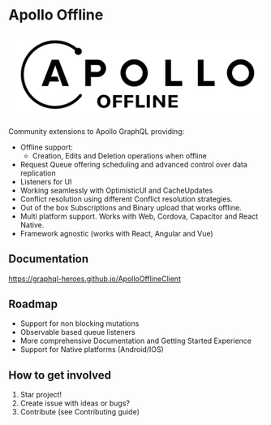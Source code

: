 # Apollo Offline

![ApolloOffline](./resources/logo.png)

Community extensions to Apollo GraphQL providing:

- Offline support:
  +  Creation, Edits and Deletion operations when offline
- Request Queue offering scheduling and advanced control over data replication
- Listeners for UI
- Working seamlessly with OptimisticUI and CacheUpdates
- Conflict resolution using different Conflict resolution strategies.
- Out of the box Subscriptions and Binary upload that works offline.
- Multi platform support. Works with Web, Cordova, Capacitor and React Native.
- Framework agnostic (works with React, Angular and Vue)

## Documentation

https://graphql-heroes.github.io/ApolloOfflineClient

## Roadmap

- Support for non blocking mutations
- Observable based queue listeners
- More comprehensive Documentation and Getting Started Experience
- Support for Native platforms (Android/IOS)

## How to get involved

1) Star project!
2) Create issue with ideas or bugs?
3) Contribute (see Contributing guide)
